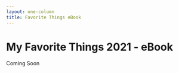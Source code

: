 ```yaml
---
layout: one-column
title: Favorite Things eBook
---
```


# My Favorite Things 2021 - eBook

Coming Soon

